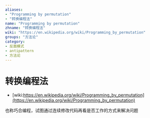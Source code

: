 ```yaml
---
aliases:
- "Programming by permutation"
- "转换编程法"
name: "Programming by permutation"
zhname: "转换编程法"
wiki: "https://en.wikipedia.org/wiki/Programming_by_permutation"
groups: "方法论"
category:
- 反面模式
- antipattern
- 方法论
---
```


# 转换编程法

* [wiki:https://en.wikipedia.org/wiki/Programming_by_permutation](https://en.wikipedia.org/wiki/Programming_by_permutation)

也称巧合编程，试图通过连续修改代码再看是否工作的方式来解决问题